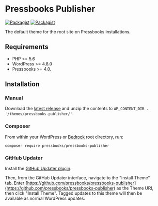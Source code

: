 # Pressbooks Publisher

[![Packagist](https://img.shields.io/packagist/l/pressbooks/pressbooks-publisher.svg)](https://packagist.org/packages/pressbooks/pressbooks-publisher) [![Packagist](https://img.shields.io/packagist/v/pressbooks/pressbooks-publisher.svg)](https://packagist.org/packages/pressbooks/pressbooks-publisher)

The default theme for the root site on Pressbooks installations.

## Requirements

* PHP >= 5.6
* WordPress >= 4.8.0
* Pressbooks >= 4.0.

## Installation

### Manual

Download the [latest release](https://github.com/pressbooks/pressbooks-publisher/releases/latest/) and unzip the contents to `WP_CONTENT_DIR . '/themes/pressbooks-publisher/'`.

### Composer

From within your WordPress or [Bedrock](https://roots.io/bedrock/) root directory, run:

```
composer require pressbooks/pressbooks-publisher
```

### GitHub Updater

Install the [GitHub Updater plugin](https://github.com/afragen/github-updater).

Then, from the GitHub Updater interface, navigate to the "Install Theme" tab. Enter [https://github.com/pressbooks/pressbooks-publisher](https://github.com/pressbooks/pressbooks-publisher) as the Theme URI, then click "Install Theme". Tagged updates to this theme will then be available as normal WordPress updates.
